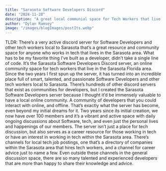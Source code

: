 ```yaml
---
title: "Sarasota Software Developers Discord"
date: "2024-11-28"
description: "A great local communial space for Tech Workers that live in the Sarasota Area"
author: "Dylan Ramsey"
image: "/images/blogImages/postIts.webp"
---
```


TLDR: There’s a very active discord server for Software Developers and other tech workers local to Sarasota that’s a great resource and community space for anyone who works in tech that lives in the Sarasota area.
What has to be my favorite thing I’ve built as a developer, didn’t take a single line of code. It’s the Sarasota Software Developers Discord server, an online community space for tech workers that live in the Sarasota Florida area. Since the two years I first spun up the server, it has turned into an incredible place full of smart, talented, and passionate Software Developers and other tech workers local to Sarasota.
There’s hundreds of other discord servers that exist as communities for developers, but I created the Sarasota Software Developers server because I thought it’d be immensely valuable to have a local online community. A community of developers that you could interact with online, and offline. That’s exactly what the server has become, even beyond my initial dreams for it. Two years since its initial creation, we now have over 100 members and it’s a vibrant and active space with daily ongoing discussions about Software, tech, and even just the personal lives and happenings of our members.
The server isn’t just a place for tech discussion, but also serves as a career resource for those working in tech or have an interest in working in tech within the Sarasota area. There’s channels for local tech job postings, one that’s a directory of companies within the Sarasota area that hires tech workers, and a channel for career advice just to name a few. Even outside these channels in the general discussion space, there are so many talented and experienced developers that are more than happy to share their knowledge and advice.
